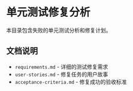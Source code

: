 # 单元测试修复分析

本目录包含失败的单元测试分析和修复计划。

## 文档说明

- `requirements.md` - 详细的测试修复需求
- `user-stories.md` - 修复任务的用户故事
- `acceptance-criteria.md` - 修复成功的验收标准